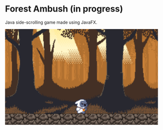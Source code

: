 # Forest Ambush (in progress)

Java side-scrolling game made using JavaFX. 

![demo](/assets/demoimage.PNG)
